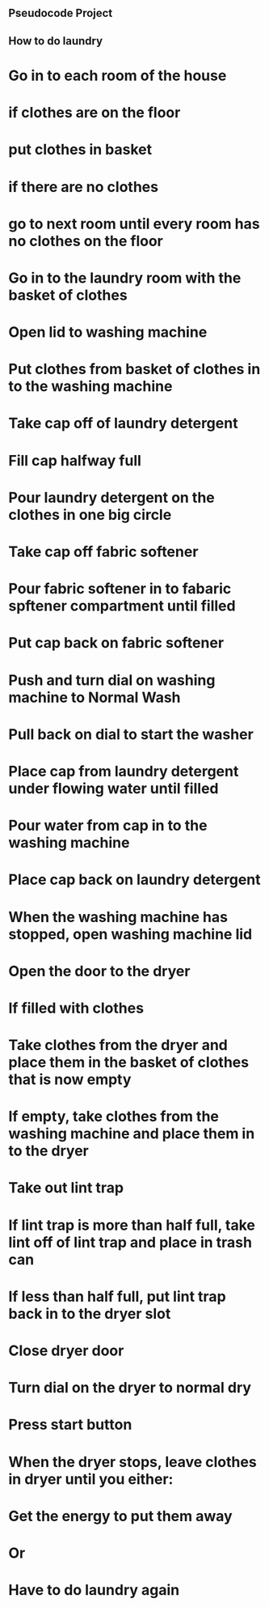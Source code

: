 ## Pseudocode Project

## How to do laundry

# Go in to each room of the house
# if clothes are on the floor
# put clothes in basket
# if there are no clothes
# go to next room until every room has no clothes on the floor

# Go in to the laundry room with the basket of clothes
# Open lid to washing machine
# Put clothes from basket of clothes in to the washing machine

# Take cap off of laundry detergent
# Fill cap halfway full
# Pour laundry detergent on the clothes in one big circle

# Take cap off fabric softener
# Pour fabric softener in to fabaric spftener compartment until filled
# Put cap back on fabric softener

# Push and turn dial on washing machine to Normal Wash
# Pull back on dial to start the washer
# Place cap from laundry detergent under flowing water until filled
# Pour water from cap in to the washing machine
# Place cap back on laundry detergent

# When the washing machine has stopped, open washing machine lid
# Open the door to the dryer
# If filled with clothes
# Take clothes from the dryer and place them in the basket of clothes that is now empty
# If empty, take clothes from the washing machine and place them in to the dryer

# Take out lint trap
# If lint trap is more than half full, take lint off of lint trap and place in trash can
# If less than half full, put lint trap back in to the dryer slot
# Close dryer door
# Turn dial on the dryer to normal dry
# Press start button

# When the dryer stops, leave clothes in dryer until you either:
# Get the energy to put them away
# Or
# Have to do laundry again